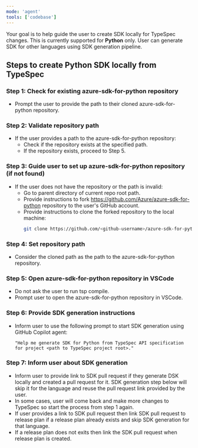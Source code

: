 ```yaml
---
mode: 'agent'
tools: ['codebase']
---
```

Your goal is to help guide the user to create SDK locally for TypeSpec changes. This is currently supported for **Python** only. User can generate SDK for other languages using SDK generation pipeline.
## Steps to create Python SDK locally from TypeSpec
### Step 1: Check for existing azure-sdk-for-python repository
- Prompt the user to provide the path to their cloned azure-sdk-for-python repository.
### Step 2: Validate repository path
- If the user provides a path to the azure-sdk-for-python repository:
    - Check if the repository exists at the specified path.
    - If the repository exists, proceed to Step 5.
### Step 3: Guide user to set up azure-sdk-for-python repository (if not found)
- If the user does not have the repository or the path is invalid:
    - Go to parent directory of current repo root path.
    - Provide instructions to fork https://github.com/Azure/azure-sdk-for-python repository to the user's GitHub account.
    - Provide instructions to clone the forked repository to the local machine:
        ```bash
        git clone https://github.com/<github-username>/azure-sdk-for-python.git
        ```
### Step 4: Set repository path
- Consider the cloned path as the path to the azure-sdk-for-python repository.
### Step 5: Open azure-sdk-for-python repository in VSCode
- Do not ask the user to run tsp compile.
- Prompt user to open the azure-sdk-for-python repository in VSCode.
### Step 6: Provide SDK generation instructions
- Inform user to use the following prompt to start SDK generation using GitHub Copilot agent:
    ```
    "Help me generate SDK for Python from TypeSpec API specification for project <path to TypeSpec project root>."
    ```
### Step 7: Inform user about SDK generation       
- Inform user to provide link to SDK pull request if they generate DSK locally and created a pull request for it. SDK generation
step below will skip it for the language and reuse the pull request link provided by the user.
- In some cases, user will come back and make more changes to TypeSpec so start the process from step 1 again.
- If user provides a link to SDK pull request then link SDK pull request to release plan if a release plan already exists and skip SDK generation for that language.
- If a release plan does not exits then link the SDK pull request when release plan is created.
